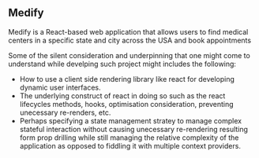 ## Medify

Medify is a React-based web application that allows users to find medical centers in a specific state and city across the USA and book appointments

Some of the silent consideration and underpinning that one might come to understand while develping such project might includes the following:

- How to use a client side rendering library like react for developing dynamic user interfaces.
- The underlying construct of react in doing so such as the react lifecycles methods, hooks, optimisation consideration, preventing unecessary re-renders, etc.
- Perhaps specifying a state management stratey to manage complex stateful interaction without causing unecessary re-rendering resulting form prop drilling while still managing the
  relative complexity of the application as opposed to fiddling it with multiple context providers.
